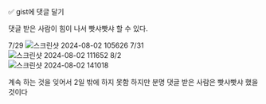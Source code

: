 
✅ gist에 댓글 달기

댓글 받은 사람이 힘이 나서 빳샤빳샤 할 수 있다.


7/29
![스크린샷 2024-08-02 105626](https://github.com/user-attachments/assets/e04a0fdd-ece9-442b-8100-25f375a03a3b)
7/31  
![스크린샷 2024-08-02 111652](https://github.com/user-attachments/assets/ab7b67b5-b5fb-4ab3-918e-50f1362a6c3c)
8/2  
![스크린샷 2024-08-02 141018](https://github.com/user-attachments/assets/dd87abf9-f2f4-4e12-a06d-4936180b6448)


계속 하는 것을 잊어서 2일 밖에 하지 못함
하지만 분명 댓글 받은 사람은 빳샤빳샤 했을 것이다

